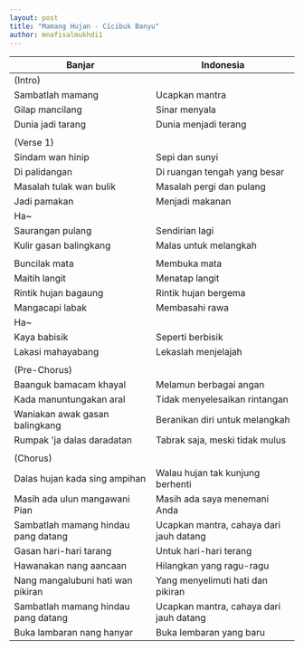 ```yaml
---
layout: post
title: "Mamang Hujan - Cicibuk Banyu"
author: mnafisalmukhdi1
---
```

| Banjar | Indonesia |
| --- | --- |
| (Intro) 
| Sambatlah mamang | Ucapkan mantra
| Gilap mancilang | Sinar menyala
| Dunia jadi tarang | Dunia menjadi terang
| |  |
| (Verse 1)
| Sindam wan hinip | Sepi dan sunyi
| Di palidangan | Di ruangan tengah yang besar
| Masalah tulak wan bulik | Masalah pergi dan pulang
| Jadi pamakan | Menjadi makanan
| Ha~
| Saurangan pulang | Sendirian lagi
| Kulir gasan balingkang | Malas untuk melangkah
||
| Buncilak mata | Membuka mata
| Maitih langit | Menatap langit
| Rintik hujan bagaung | Rintik hujan bergema
| Mangacapi labak | Membasahi rawa
| Ha~
| Kaya babisik | Seperti berbisik
| Lakasi mahayabang | Lekaslah menjelajah
||
|(Pre-Chorus)
|Baanguk bamacam khayal | Melamun berbagai angan
|Kada manuntungakan aral | Tidak menyelesaikan rintangan
|Waniakan awak gasan balingkang | Beranikan diri untuk melangkah
|Rumpak 'ja dalas daradatan | Tabrak saja, meski tidak mulus
||
|(Chorus)
|Dalas hujan kada sing ampihan | Walau hujan tak kunjung berhenti
|Masih ada ulun mangawani Pian | Masih ada saya menemani Anda
|Sambatlah mamang hindau pang datang | Ucapkan mantra, cahaya dari jauh datang
|Gasan hari-hari tarang | Untuk hari-hari terang
|Hawanakan nang aancaan | Hilangkan yang ragu-ragu
|Nang mangalubuni hati wan pikiran | Yang menyelimuti hati dan pikiran
|Sambatlah mamang hindau pang datang | Ucapkan mantra, cahaya dari jauh datang
|Buka lambaran nang hanyar | Buka lembaran yang baru
